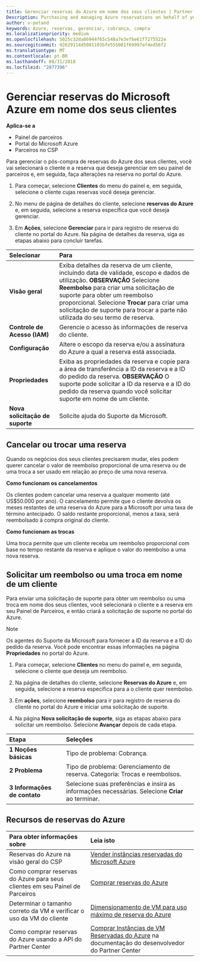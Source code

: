```yaml
---
title: Gerenciar reservas do Azure em nome dos seus clientes | Partner Center
Description: Purchasing and managing Azure reservations on behalf of your customers.
author: v-petand
keywords: Azure, reservas, gerenciar, cobrança, compra
ms.localizationpriority: medium
ms.openlocfilehash: 5025c32da86944f65c548a7e3ef6e61f7275522e
ms.sourcegitcommit: 92629114d5081103bfe555081f69997af4ed56f2
ms.translationtype: MT
ms.contentlocale: pt-BR
ms.lasthandoff: 08/31/2018
ms.locfileid: "2877396"
---
```

# <a name="manage-microsoft-azure-reservations-on-behalf-of-your-customers"></a>Gerenciar reservas do Microsoft Azure em nome dos seus clientes

**Aplica-se a**

-  Painel de parceiros
-  Portal do Microsoft Azure
-  Parceiros no CSP

Para gerenciar o pós-compra de reservas do Azure dos seus clientes, você vai selecionará o cliente e a reserva que deseja gerenciar em seu painel de parceiros e, em seguida, faça alterações na reserva no portal do Azure. 

1. Para começar, selecione **Clientes** do menu do painel e, em seguida, selecione o cliente cujas reservas você deseja gerenciar. 

2. No menu de página de detalhes do cliente, selecione **reservas do Azure** e, em seguida, selecione a reserva específica que você deseja gerenciar.  

3. Em **Ações**, selecione **Gerenciar** para ir para registro de reserva do cliente no portal do Azure. Na página de detalhes da reserva, siga as etapas abaixo para concluir tarefas.  

| **Selecionar**   | **Para**    |
|:-----------------------------|:-----------------|
| **Visão geral**   | Exiba detalhes da reserva de um cliente, incluindo data de validade, escopo e dados de utilização. **OBSERVAÇÃO** Selecione **Reembolso** para criar uma solicitação de suporte para obter um reembolso proporcional. Selecione **Trocar** para criar uma solicitação de suporte para trocar a parte não utilizada do seu termo de reserva.  
| **Controle de Acesso (IAM)**   | Gerencie o acesso às informações de reserva do cliente.|
| **Configuração**   | Altere o escopo da reserva e/ou a assinatura do Azure a qual a reserva está associada.    |
| **Propriedades**   | Exiba as propriedades da reserva e copie para a área de transferência a ID da reserva e a ID do pedido da reserva. **OBSERVAÇÃO** O suporte pode solicitar a ID da reserva e a ID do pedido da reserva quando você solicitar suporte em nome de um cliente.    |
| **Nova solicitação de suporte**    | Solicite ajuda do Suporte da Microsoft.   |
 
## <a name="cancel-or-exchange-a-reservation"></a>Cancelar ou trocar uma reserva 
Quando os negócios dos seus clientes precisarem mudar, eles podem querer cancelar o valor de reembolso proporcional de uma reserva ou de uma troca a ser usado em relação ao preço de uma nova reserva. 

**Como funcionam os cancelamentos**

Os clientes podem cancelar uma reserva a qualquer momento (até US$50.000 por ano). O cancelamento permite que o cliente devolva os meses restantes de uma reserva do Azure para a Microsoft por uma taxa de término antecipado. O saldo restante proporcional, menos a taxa, será reembolsado à compra original do cliente. 

**Como funcionam as trocas** 

Uma troca permite que um cliente receba um reembolso proporcional com base no tempo restante da reserva e aplique o valor do reembolso a uma nova reserva.   

## <a name="request-a-refund-or-exchange-on-behalf-of-a-customer"></a>Solicitar um reembolso ou uma troca em nome de um cliente 

Para enviar uma solicitação de suporte para obter um reembolso ou uma troca em nome dos seus clientes, você selecionará o cliente e a reserva em seu Painel de Parceiros, e então criará a solicitação de suporte no portal do Azure. 

>[!NOTE]
>Os agentes do Suporte da Microsoft para fornecer a ID da reserva e a ID do pedido da reserva. Você pode encontrar essas informações na página **Propriedades** no portal do Azure. 

1. Para começar, selecione **Clientes** no menu do painel e, em seguida, selecione o cliente que deseja um reembolso. 

2. Na página de detalhes do cliente, selecione **Reservas do Azure** e, em seguida, selecione a reserva específica para a o cliente quer reembolso.  

3. Em **ações**, selecione **reembolso** para ir para registro de reserva do cliente no portal do Azure e iniciar uma solicitação de suporte.  

4. Na página **Nova solicitação de suporte**, siga as etapas abaixo para solicitar um reembolso. Selecione **Avançar** depois de cada etapa. 

|**Etapa**   |**Seleções**    |
|:-----------------------------|:-----------------|
|**1 Noções básicas**   |Tipo de problema: Cobrança.  |
|**2 Problema**   |Tipo de problema: Gerenciamento de reserva. Categoria: Trocas e reembolsos. |
|**3 Informações de contato**   |Selecione suas preferências e insira as informações necessárias. Selecione **Criar** ao terminar.   |

## <a name="azure-reservations-resources"></a>Recursos de reservas do Azure
|**Para obter informações sobre**   |**Leia isto**    |
|:-----------------------------|:-----------------|
|Reservas do Azure na visão geral do CSP  | [Vender instâncias reservadas do Microsoft Azure](azure-reservations.md) |
|Como comprar reservas do Azure para seus clientes em seu Painel de Parceiros   |[Comprar reservas do Azure](azure-reservations-buying.md) |
|Determinar o tamanho correto da VM e verificar o uso da VM do cliente   |[Dimensionamento de VM para uso máximo de reserva do Azure](azure-usage.md)   |
|Como comprar reservas do Azure usando a API do Partner Center | [Comprar Instâncias de VM Reservadas do Azure](https://docs.microsoft.com/partner-center/develop/purchase-azure-reservations) na documentação do desenvolvedor do Partner Center

